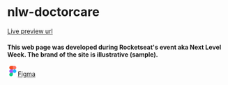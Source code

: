 # nlw-doctorcare
[Live preview url](https://preedroos.github.io/nlw-doctorcare/)

#### This web page was developed during Rocketseat's event aka Next Level Week. The brand of the site is illustrative (sample).

<a href="https://www.figma.com/file/P4PUcp1qOuKhHu1gfbh355/DoctorCare-(Community)"><img src="https://github.com/devicons/devicon/blob/master/icons/figma/figma-original.svg" alt="Figma icon" width="24" />Figma</a>
